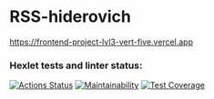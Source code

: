 RSS-hiderovich
=========================
https://frontend-project-lvl3-vert-five.vercel.app

### Hexlet tests and linter status:
[![Actions Status](https://github.com/TenHiderovich/frontend-project-lvl3/workflows/hexlet-check/badge.svg)](https://github.com/TenHiderovich/frontend-project-lvl3/actions)
[![Maintainability](https://api.codeclimate.com/v1/badges/6b26a2a36b3b0ab5c1a0/maintainability)](https://codeclimate.com/github/TenHiderovich/frontend-project-lvl3/maintainability)
[![Test Coverage](https://api.codeclimate.com/v1/badges/6b26a2a36b3b0ab5c1a0/test_coverage)](https://codeclimate.com/github/TenHiderovich/frontend-project-lvl3/test_coverage)

